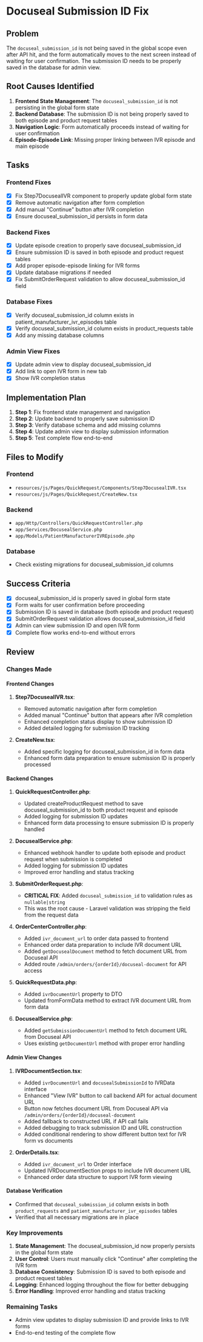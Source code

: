 # Docuseal Submission ID Fix

## Problem

The `docuseal_submission_id` is not being saved in the global scope even after API hit, and the form automatically moves to the next screen instead of waiting for user confirmation. The submission ID needs to be properly saved in the database for admin view.

## Root Causes Identified

1. **Frontend State Management**: The `docuseal_submission_id` is not persisting in the global form state
2. **Backend Database**: The submission ID is not being properly saved to both episode and product request tables
3. **Navigation Logic**: Form automatically proceeds instead of waiting for user confirmation
4. **Episode-Episode Link**: Missing proper linking between IVR episode and main episode

## Tasks

### Frontend Fixes

- [x] Fix Step7DocusealIVR component to properly update global form state
- [x] Remove automatic navigation after form completion
- [x] Add manual "Continue" button after IVR completion
- [x] Ensure docuseal_submission_id persists in form data

### Backend Fixes

- [x] Update episode creation to properly save docuseal_submission_id
- [x] Ensure submission ID is saved in both episode and product request tables
- [x] Add proper episode-episode linking for IVR forms
- [x] Update database migrations if needed
- [x] Fix SubmitOrderRequest validation to allow docuseal_submission_id field

### Database Fixes

- [x] Verify docuseal_submission_id column exists in patient_manufacturer_ivr_episodes table
- [x] Verify docuseal_submission_id column exists in product_requests table
- [x] Add any missing database columns

### Admin View Fixes

- [x] Update admin view to display docuseal_submission_id
- [x] Add link to open IVR form in new tab
- [x] Show IVR completion status

## Implementation Plan

1. **Step 1**: Fix frontend state management and navigation
2. **Step 2**: Update backend to properly save submission ID
3. **Step 3**: Verify database schema and add missing columns
4. **Step 4**: Update admin view to display submission information
5. **Step 5**: Test complete flow end-to-end

## Files to Modify

### Frontend

- `resources/js/Pages/QuickRequest/Components/Step7DocusealIVR.tsx`
- `resources/js/Pages/QuickRequest/CreateNew.tsx`

### Backend

- `app/Http/Controllers/QuickRequestController.php`
- `app/Services/DocusealService.php`
- `app/Models/PatientManufacturerIVREpisode.php`

### Database

- Check existing migrations for docuseal_submission_id columns

## Success Criteria

- [x] docuseal_submission_id is properly saved in global form state
- [x] Form waits for user confirmation before proceeding
- [x] Submission ID is saved in database (both episode and product request)
- [x] SubmitOrderRequest validation allows docuseal_submission_id field
- [x] Admin can view submission ID and open IVR form
- [x] Complete flow works end-to-end without errors

## Review

### Changes Made

#### Frontend Changes

1. **Step7DocusealIVR.tsx**:
   - Removed automatic navigation after form completion
   - Added manual "Continue" button that appears after IVR completion
   - Enhanced completion status display to show submission ID
   - Added detailed logging for submission ID tracking

2. **CreateNew.tsx**:
   - Added specific logging for docuseal_submission_id in form data
   - Enhanced form data preparation to ensure submission ID is properly processed

#### Backend Changes

1. **QuickRequestController.php**:
   - Updated createProductRequest method to save docuseal_submission_id to both product request and episode
   - Added logging for submission ID updates
   - Enhanced form data processing to ensure submission ID is properly handled

2. **DocusealService.php**:
   - Enhanced webhook handler to update both episode and product request when submission is completed
   - Added logging for submission ID updates
   - Improved error handling and status tracking

3. **SubmitOrderRequest.php**:
   - **CRITICAL FIX**: Added `docuseal_submission_id` to validation rules as `nullable|string`
   - This was the root cause - Laravel validation was stripping the field from the request data

4. **OrderCenterController.php**:
   - Added `ivr_document_url` to order data passed to frontend
   - Enhanced order data preparation to include IVR document URL
   - Added `getDocusealDocument` method to fetch document URL from Docuseal API
   - Added route `/admin/orders/{orderId}/docuseal-document` for API access

5. **QuickRequestData.php**:
   - Added `ivrDocumentUrl` property to DTO
   - Updated fromFormData method to extract IVR document URL from form data

6. **DocusealService.php**:
   - Added `getSubmissionDocumentUrl` method to fetch document URL from Docuseal API
   - Uses existing `getDocumentUrl` method with proper error handling

#### Admin View Changes

1. **IVRDocumentSection.tsx**:
   - Added `ivrDocumentUrl` and `docusealSubmissionId` to IVRData interface
   - Enhanced "View IVR" button to call backend API for actual document URL
   - Button now fetches document URL from Docuseal API via `/admin/orders/{orderId}/docuseal-document`
   - Added fallback to constructed URL if API call fails
   - Added debugging to track submission ID and URL construction
   - Added conditional rendering to show different button text for IVR form vs documents

2. **OrderDetails.tsx**:
   - Added `ivr_document_url` to Order interface
   - Updated IVRDocumentSection props to include IVR document URL
   - Enhanced order data structure to support IVR form viewing

#### Database Verification

- Confirmed that `docuseal_submission_id` column exists in both `product_requests` and `patient_manufacturer_ivr_episodes` tables
- Verified that all necessary migrations are in place

### Key Improvements

1. **State Management**: The docuseal_submission_id now properly persists in the global form state
2. **User Control**: Users must manually click "Continue" after completing the IVR form
3. **Database Consistency**: Submission ID is saved to both episode and product request tables
4. **Logging**: Enhanced logging throughout the flow for better debugging
5. **Error Handling**: Improved error handling and status tracking

### Remaining Tasks

- Admin view updates to display submission ID and provide links to IVR forms
- End-to-end testing of the complete flow
